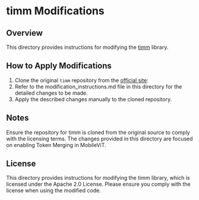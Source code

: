 # timm Modifications

## Overview
This directory provides instructions for modifying the [timm](https://github.com/huggingface/pytorch-image-models) library.

## How to Apply Modifications
1. Clone the original `timm` repository from the [official site](https://github.com/huggingface/pytorch-image-models):
2. Refer to the modification_instructions.md file in this directory for the detailed changes to be made.
3. Apply the described changes manually to the cloned repository.

## Notes
Ensure the repository for timm is cloned from the original source to comply with the licensing terms.
The changes provided in this directory are focused on enabling Token Merging in MobileViT.

## License
This directory provides instructions for modifying the timm library, which is licensed under the Apache 2.0 License. Please ensure you comply with the license when using the modified code.
